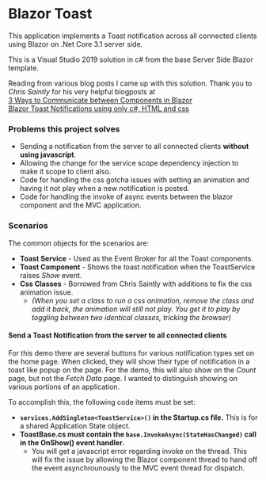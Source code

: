 # Blazor Toast
This application implements a Toast notification across all connected clients using Blazor on .Net Core 3.1 server side.

This is a Visual Studio 2019 solution in c# from the base Server Side Blazor template.

Reading from various blog posts I came up with this solution.  Thank you to *Chris Saintly* for his very helpful blogposts at <br/>
 [3 Ways to Communicate between Components in Blazor](https://chrissainty.com/3-ways-to-communicate-between-components-in-blazor/)<br/>
 [Blazor Toast Notifications using only c#, HTML and css](https://chrissainty.com/blazor-toast-notifications-using-only-csharp-html-css/)
### Problems this project solves

* Sending a notification from the server to all connected clients __without using javascript__.
* Allowing the change for the service scope dependency injection to make it scope to client also.
* Code for handling the css gotcha issues with setting an animation and having it not play when a new notification is posted.
* Code for handling the invoke of async events between the blazor component and the MVC application.

### Scenarios
The common objects for the scenarios are:
* __Toast Service__ - Used as the Event Broker for all the Toast components.
* __Toast Component__ - Shows the toast notification when the ToastService raises _Show_ event. 
* __Css Classes__ - Borrowed from Chris Saintly with additions to fix the css animation issue.
    * _(When you set a class to run a css animation, remove the class and add it back, the animation will still
    not play.  You get it to play by toggling between two identical classes, tricking the browser)_

#### Send a Toast Notification from the server to all connected clients
For this demo there are several buttons for various notification types set on the home page.  When clicked, they will show their
type of notification in a toast like popup on the page.  For the demo, this will also show on the *Count* page, 
but not the *Fetch Data* page.  I wanted to distinguish showing on various portions of an application.

To accomplish this, the following code items must be set:
- __`services.AddSingleton<ToastService>()` in the Startup.cs file.__  This is for a shared Application State object.
- __ToastBase.cs must contain the `base.InvokeAsync(StateHasChanged)` call in the OnShow() event handler.__
  - You will get a javascript error regarding invoke on the thread.  This will fix the issue by allowing the Blazor component
  thread to hand off the event asynchrounously to the MVC event thread for dispatch.
